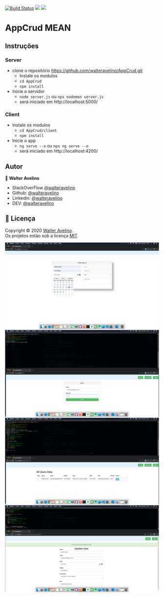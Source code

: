 [![Build Status](https://travis-ci.com/walteravelino/Projetos.svg?branch=master)](https://travis-ci.com/walteravelino/Projetos)
<img src = "https://img.shields.io/github/languages/top/walteravelino/AppCrud">
<a href="https://github.com/walteravelino/Projetos/blob/master/LICENSE"><img src = "https://img.shields.io/github/license/walteravelino/Projetos"></a>


# AppCrud MEAN

## Instruções

### Server <br>
- clone o repositório https://github.com/walteravelino/AppCrud.git<br>
  - Instale os modulos  <br>
  - ```cd AppCrud``` <br>
  - ```npm install```<br>
- Inicie o servidor<br>
  - ```node server.js``` ou ```npx nodemon server.js``` <br>
  - será iniciado em http://localhost:5000/ <br>

### Client <br>
- Instale os modulos  <br>
  - ```cd AppCrud/client```<br>
  - ```npm install```<br>
- Inicie o app<br>
  - ```ng serve --o``` ou ```npx ng serve --o```<br>
  - será iniciado em http://localhost:4200/  <br>


## Autor

👤 **Walter Avelino**

- StackOverFlow [@walteravelino](https://stackoverflow.com/users/13001807/walter-avelino)
- Github: [@walteravelino](https://github.com/walteravelino)
- Linkedin: [@walteravelino](https://linkedin.com/in/walter-avelino-434197105)
- DEV: [@walteravelino](https://dev.to/walteravelino)


## 📝 Licença

Copyright © 2020 [Walter Avelino](https://github.com/walteravelino).<br />
Os projetos estão sob a licença [MIT](https://github.com/walteravelino/Projetos/blob/master/LICENSE).

<img src = "https://github.com/walteravelino/Posts/blob/master/images/register.png">

<img src = "https://github.com/walteravelino/Posts/blob/master/images/login.png">

<img src = "https://github.com/walteravelino/Posts/blob/master/images/auth.png">

<img src = "https://github.com/walteravelino/Posts/blob/master/images/update_user.png">